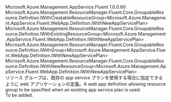 <Type Name="INewAppServicePlanWithGroup" FullName="Microsoft.Azure.Management.AppService.Fluent.WebApp.Definition.INewAppServicePlanWithGroup">
  <TypeSignature Language="C#" Value="public interface INewAppServicePlanWithGroup : Microsoft.Azure.Management.ResourceManager.Fluent.Core.GroupableResource.Definition.IWithCreatableResourceGroup&lt;Microsoft.Azure.Management.AppService.Fluent.WebApp.Definition.IWithNewAppServicePlan&gt;, Microsoft.Azure.Management.ResourceManager.Fluent.Core.GroupableResource.Definition.IWithExistingResourceGroup&lt;Microsoft.Azure.Management.AppService.Fluent.WebApp.Definition.IWithNewAppServicePlan&gt;, Microsoft.Azure.Management.ResourceManager.Fluent.Core.GroupableResource.Definition.IWithGroup&lt;Microsoft.Azure.Management.AppService.Fluent.WebApp.Definition.IWithNewAppServicePlan&gt;, Microsoft.Azure.Management.ResourceManager.Fluent.Core.GroupableResource.Definition.IWithNewResourceGroup&lt;Microsoft.Azure.Management.AppService.Fluent.WebApp.Definition.IWithNewAppServicePlan&gt;" />
  <TypeSignature Language="ILAsm" Value=".class public interface auto ansi abstract INewAppServicePlanWithGroup implements class Microsoft.Azure.Management.ResourceManager.Fluent.Core.GroupableResource.Definition.IWithCreatableResourceGroup`1&lt;class Microsoft.Azure.Management.AppService.Fluent.WebApp.Definition.IWithNewAppServicePlan&gt;, class Microsoft.Azure.Management.ResourceManager.Fluent.Core.GroupableResource.Definition.IWithExistingResourceGroup`1&lt;class Microsoft.Azure.Management.AppService.Fluent.WebApp.Definition.IWithNewAppServicePlan&gt;, class Microsoft.Azure.Management.ResourceManager.Fluent.Core.GroupableResource.Definition.IWithGroup`1&lt;class Microsoft.Azure.Management.AppService.Fluent.WebApp.Definition.IWithNewAppServicePlan&gt;, class Microsoft.Azure.Management.ResourceManager.Fluent.Core.GroupableResource.Definition.IWithNewResourceGroup`1&lt;class Microsoft.Azure.Management.AppService.Fluent.WebApp.Definition.IWithNewAppServicePlan&gt;" />
  <TypeSignature Language="DocId" Value="T:Microsoft.Azure.Management.AppService.Fluent.WebApp.Definition.INewAppServicePlanWithGroup" />
  <TypeSignature Language="VB.NET" Value="Public Interface INewAppServicePlanWithGroup&#xA;Implements IWithCreatableResourceGroup(Of IWithNewAppServicePlan), IWithExistingResourceGroup(Of IWithNewAppServicePlan), IWithGroup(Of IWithNewAppServicePlan), IWithNewResourceGroup(Of IWithNewAppServicePlan)" />
  <TypeSignature Language="F#" Value="type INewAppServicePlanWithGroup = interface&#xA;    interface IWithGroup&lt;IWithNewAppServicePlan&gt;&#xA;    interface IWithExistingResourceGroup&lt;IWithNewAppServicePlan&gt;&#xA;    interface IWithNewResourceGroup&lt;IWithNewAppServicePlan&gt;&#xA;    interface IWithCreatableResourceGroup&lt;IWithNewAppServicePlan&gt;" />
  <AssemblyInfo>
    <AssemblyName>Microsoft.Azure.Management.AppService.Fluent</AssemblyName>
    <AssemblyVersion>1.0.0.60</AssemblyVersion>
  </AssemblyInfo>
  <Interfaces>
    <Interface>
      <InterfaceName>Microsoft.Azure.Management.ResourceManager.Fluent.Core.GroupableResource.Definition.IWithCreatableResourceGroup&lt;Microsoft.Azure.Management.AppService.Fluent.WebApp.Definition.IWithNewAppServicePlan&gt;</InterfaceName>
    </Interface>
    <Interface>
      <InterfaceName>Microsoft.Azure.Management.ResourceManager.Fluent.Core.GroupableResource.Definition.IWithExistingResourceGroup&lt;Microsoft.Azure.Management.AppService.Fluent.WebApp.Definition.IWithNewAppServicePlan&gt;</InterfaceName>
    </Interface>
    <Interface>
      <InterfaceName>Microsoft.Azure.Management.ResourceManager.Fluent.Core.GroupableResource.Definition.IWithGroup&lt;Microsoft.Azure.Management.AppService.Fluent.WebApp.Definition.IWithNewAppServicePlan&gt;</InterfaceName>
    </Interface>
    <Interface>
      <InterfaceName>Microsoft.Azure.Management.ResourceManager.Fluent.Core.GroupableResource.Definition.IWithNewResourceGroup&lt;Microsoft.Azure.Management.AppService.Fluent.WebApp.Definition.IWithNewAppServicePlan&gt;</InterfaceName>
    </Interface>
  </Interfaces>
  <Docs>
    <summary>
            <span data-ttu-id="be6eb-101">リソース グループは、既存の app service プランを使用する場合に指定できるように web アプリケーションの定義。</span><span class="sxs-lookup"><span data-stu-id="be6eb-101">A web app definition allowing resource group to be specified when an existing app service plan is used.</span></span>
            </summary>
    <remarks>To be added.</remarks>
  </Docs>
  <Members />
</Type>